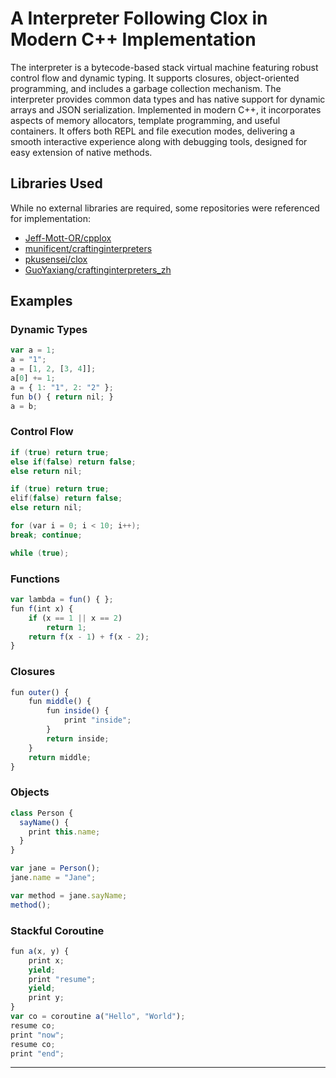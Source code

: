 # A Interpreter Following Clox in Modern C++ Implementation

The interpreter is a bytecode-based stack virtual machine featuring robust control flow and dynamic typing. It supports closures, object-oriented programming, and includes a garbage collection mechanism. The interpreter provides common data types and has native support for dynamic arrays and JSON serialization. Implemented in modern C++, it incorporates aspects of memory allocators, template programming, and useful containers. It offers both REPL and file execution modes, delivering a smooth interactive experience along with debugging tools, designed for easy extension of native methods.

## Libraries Used

While no external libraries are required, some repositories were referenced for implementation:

- [Jeff-Mott-OR/cpplox](https://github.com/Jeff-Mott-OR/cpplox)
- [munificent/craftinginterpreters](https://github.com/munificent/craftinginterpreters)
- [pkusensei/clox](https://github.com/pkusensei/clox)
- [GuoYaxiang/craftinginterpreters_zh](https://github.com/GuoYaxiang/craftinginterpreters_zh)

## Examples

### Dynamic Types

```javascript
var a = 1;
a = "1";
a = [1, 2, [3, 4]];
a[0] += 1;
a = { 1: "1", 2: "2" };
fun b() { return nil; }
a = b;
```

### Control Flow

```cpp
if (true) return true;
else if(false) return false;
else return nil;

if (true) return true;
elif(false) return false;
else return nil;

for (var i = 0; i < 10; i++);
break; continue;

while (true);
```

### Functions

```javascript
var lambda = fun() { };
fun f(int x) {
    if (x == 1 || x == 2)
        return 1;
    return f(x - 1) + f(x - 2);
}
```

### Closures

```javascript
fun outer() {
    fun middle() {
        fun inside() {
            print "inside";
        }
        return inside;
    }
    return middle;
}
```

### Objects

```javascript
class Person {
  sayName() {
    print this.name;
  }
}

var jane = Person();
jane.name = "Jane";

var method = jane.sayName;
method();
```

### Stackful Coroutine 

```javascript
fun a(x, y) {
    print x;
    yield;
    print "resume";
    yield;
    print y;
}
var co = coroutine a("Hello", "World");
resume co;
print "now";
resume co;
print "end";
```
---